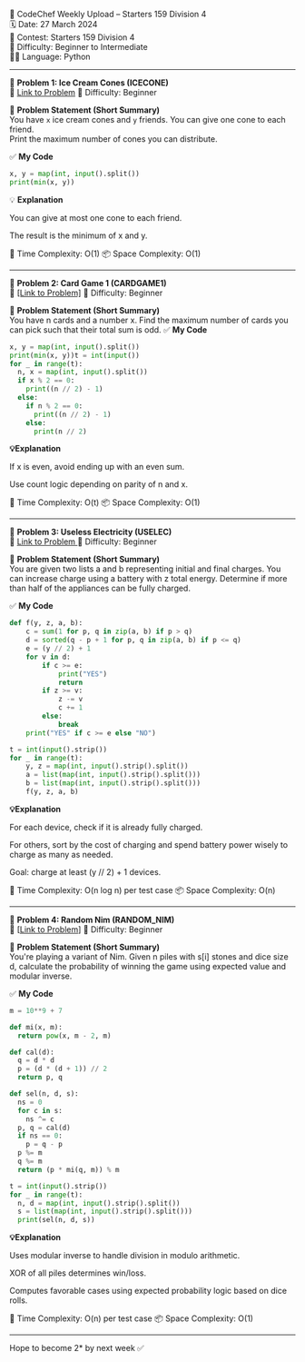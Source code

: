 🚀 CodeChef Weekly Upload – Starters 159 Division 4  
🗓️ Date: 27 March 2024  
📁 Contest: Starters 159 Division 4  
🎯 Difficulty: Beginner to Intermediate  
👨‍💻 Language: Python  

---

🧩 **Problem 1: Ice Cream Cones (ICECONE)**  
🔗 [Link to Problem](https://www.codechef.com/problems/ICECONE) 
🚩 Difficulty: Beginner  

📝 **Problem Statement (Short Summary)**  
You have `x` ice cream cones and `y` friends. You can give one cone to each friend.  
Print the maximum number of cones you can distribute.

✅ **My Code**
```python
x, y = map(int, input().split())
print(min(x, y))
```

💡 **Explanation**

You can give at most one cone to each friend.

The result is the minimum of x and y.

🧠 Time Complexity: O(1)
📦 Space Complexity: O(1)



---

🧩 **Problem 2: Card Game 1 (CARDGAME1)**  
🔗 [[Link to Problem]](https://www.codechef.com/problems/CARDGAME1) 
🚩 Difficulty: Beginner  

📝 **Problem Statement (Short Summary)**  
You have n cards and a number x.
Find the maximum number of cards you can pick such that their total sum is odd.
✅ **My Code**
```python
x, y = map(int, input().split())
print(min(x, y))t = int(input())
for _ in range(t):
  n, x = map(int, input().split())
  if x % 2 == 0:
    print((n // 2) - 1)
  else:
    if n % 2 == 0:
      print((n // 2) - 1)
    else:
      print(n // 2)

```
**💡Explanation**

If x is even, avoid ending up with an even sum.

Use count logic depending on parity of n and x.

🧠 Time Complexity: O(t)
📦 Space Complexity: O(1)

---


🧩 **Problem 3: Useless Electricity (USELEC)**  
🔗 [Link to Problem ](https://www.codechef.com/problems/USELEC)
🚩 Difficulty: Beginner  

📝 **Problem Statement (Short Summary)**  
You are given two lists a and b representing initial and final charges.
You can increase charge using a battery with z total energy.
Determine if more than half of the appliances can be fully charged.

✅ **My Code**
```python
def f(y, z, a, b):
    c = sum(1 for p, q in zip(a, b) if p > q)
    d = sorted(q - p + 1 for p, q in zip(a, b) if p <= q)
    e = (y // 2) + 1
    for v in d:
        if c >= e:
            print("YES")
            return
        if z >= v:
            z -= v
            c += 1
        else:
            break
    print("YES" if c >= e else "NO")

t = int(input().strip())
for _ in range(t):
    y, z = map(int, input().strip().split())
    a = list(map(int, input().strip().split()))
    b = list(map(int, input().strip().split()))
    f(y, z, a, b)

```
**💡Explanation**

For each device, check if it is already fully charged.

For others, sort by the cost of charging and spend battery power wisely to charge as many as needed.

Goal: charge at least (y // 2) + 1 devices.

🧠 Time Complexity: O(n log n) per test case
📦 Space Complexity: O(n)



---


🧩 **Problem 4: Random Nim (RANDOM_NIM)**  
🔗 [[Link to Problem](https://www.codechef.com/problems/RANDOM_NIM)] 
🚩 Difficulty: Beginner  

📝 **Problem Statement (Short Summary)**  
You're playing a variant of Nim. Given n piles with s[i] stones and dice size d,
calculate the probability of winning the game using expected value and modular inverse.

✅ **My Code**
```python
m = 10**9 + 7

def mi(x, m):
  return pow(x, m - 2, m)

def cal(d):
  q = d * d
  p = (d * (d + 1)) // 2
  return p, q

def sel(n, d, s):
  ns = 0
  for c in s:
    ns ^= c
  p, q = cal(d)
  if ns == 0:
    p = q - p
  p %= m
  q %= m
  return (p * mi(q, m)) % m

t = int(input().strip())
for _ in range(t):
  n, d = map(int, input().strip().split())
  s = list(map(int, input().strip().split()))
  print(sel(n, d, s))

```
**💡Explanation**

Uses modular inverse to handle division in modulo arithmetic.

XOR of all piles determines win/loss.

Computes favorable cases using expected probability logic based on dice rolls.

🧠 Time Complexity: O(n) per test case
📦 Space Complexity: O(1)



---

Hope to become 2* by next week ✅
